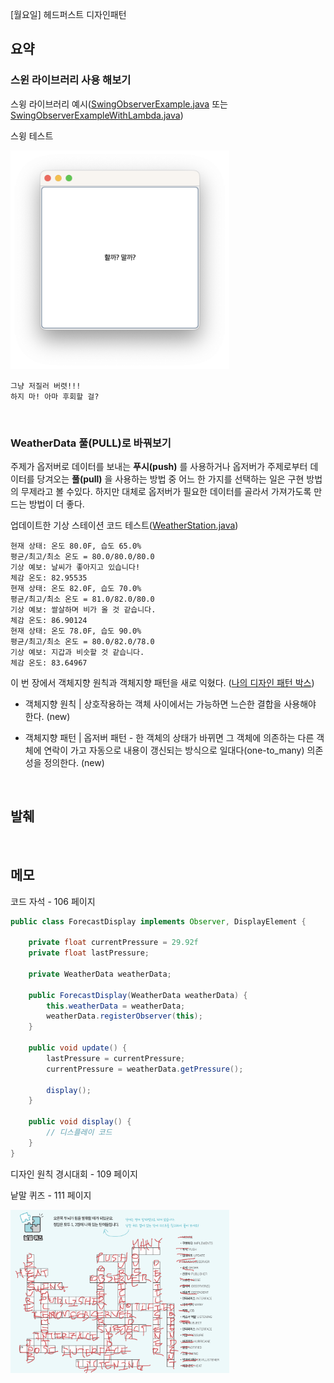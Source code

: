 [월요일] 헤드퍼스트 디자인패턴

## 요약

### 스윈 라이브러리 사용 해보기

스윙 라이브러리 예시([SwingObserverExample.java](../../headfirst-designpatterns/ObserverPattern/swingExample/src/SwingObserverExample.java) 또는 [SwingObserverExampleWithLambda.java](../../headfirst-designpatterns/ObserverPattern/swingExample/src/SwingObserverExampleWithLambda.java))

스윙 테스트

<img src="../../images/HFDP_101pg_%EC%95%A0%ED%94%8C%EB%A6%AC%EC%BC%80%EC%9D%B4%EC%85%98%EC%8B%A4%ED%96%89%ED%99%94%EB%A9%B4.png" width="350" alt="애플리케이션 실행 화면 - 101 페이지">

```
그냥 저질러 버렷!!!
하지 마! 아마 후회할 걸?
```

</br>

### WeatherData 풀(PULL)로 바꿔보기

주제가 옵저버로 데이터를 보내는 __푸시(push)__ 를 사용하거나 옵저버가 주제로부터 데이터를 당겨오는 __풀(pull)__ 을 사용하는 방법 중 어느 한 가지를 선택하는 일은 구현 방법의 무제라고 볼 수있다. 하지만 대체로 옵저버가 필요한 데이터를 골라서 가져가도록 만드는 방법이 더 좋다.


업데이트한 기상 스테이션 코드 테스트([WeatherStation.java](../../headfirst-designpatterns/ObserverPattern/WeatherUpdate/src/WeatherStation.java))

```
현재 상태: 온도 80.0F, 습도 65.0%
평균/최고/최소 온도 = 80.0/80.0/80.0
기상 예보: 날씨가 좋아지고 있습니다!
체감 온도: 82.95535
현재 상태: 온도 82.0F, 습도 70.0%
평균/최고/최소 온도 = 81.0/82.0/80.0
기상 예보: 쌀살하며 비가 올 것 같습니다.
체감 온도: 86.90124
현재 상태: 온도 78.0F, 습도 90.0%
평균/최고/최소 온도 = 80.0/82.0/78.0
기상 예보: 지갑과 비슷할 것 같습니다.
체감 온도: 83.64967
```

이 번 장에서 객체지향 원칙과 객체지향 패턴을 새로 익혔다. ([나의 디자인 패턴 박스](../memo/MyDesignUtilBox.txt))

* 객체지향 원칙 | 상호작용하는 객체 사이에서는 가능하면 느슨한 결합을 사용해야 한다. (new)

* 객체지향 패턴 | 옵저버 패턴 - 한 객체의 상태가 바뀌면 그 객체에 의존하는 다른 객체에 연락이 가고 자동으로 내용이 갱신되는 방식으로 일대다(one-to_many) 의존성을 정의한다. (new)

</br>

## 발췌

</br>

## 메모

코드 자석 - 106 페이지

```java
public class ForecastDisplay implements Observer, DisplayElement {
	
	private float currentPressure = 29.92f
	private float lastPressure;

	private WeatherData weatherData;

	public ForecastDisplay(WeatherData weatherData) {
		this.weatherData = weatherData;
		weatherData.registerObserver(this);
	}

	public void update() {
		lastPressure = currentPressure;
		currentPressure = weatherData.getPressure();

		display();
	}

	public void display() {
		// 디스플레이 코드
	}
}
```

디자인 원칙 경시대회 - 109 페이지

낱말 퀴즈 - 111 페이지

<img src="../../images/HFDP_111pg_%EB%82%B1%EB%A7%90%ED%80%B4%EC%A6%88.png" width="350" alt="낱말퀴즈 - 69 페이지">